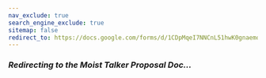 ```yaml
---
nav_exclude: true
search_engine_exclude: true
sitemap: false
redirect_to: https://docs.google.com/forms/d/1CDpMqeI7NNCnL51hwK0gnaemqXsKSpM9Z1iOqRjrKZs/
---
```


### ***Redirecting to the Moist Talker Proposal Doc...***
